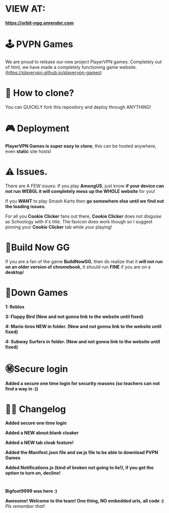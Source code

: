 # VIEW AT:
**https://orbit-ngg.onrender.com**

# 🕹️ PVPN Games
We are proud to release our new project PlayerVPN games. Completely out of html, we have made a completely functioning game website.
(https://playervpn.github.io/playervpn-games)

# 🚀 How to clone?
You can QUICKLY fork this repository and deploy through ANYTHING!

# 🎮 Deployment
**PlayerVPN Games is super easy to clone**, this can be hosted anywhere, even **static** site hosts!

# ⚠️ Issues.
There are A FEW issues:
If you play **AmongUS**, just know **if your device can not run WEBGL it will completely mess up the WHOLE website** for you!


If you **WANT** to play Smash Karts then **go somewhere else until we find out the loading issues**.


For all you **Cookie Clicker** fans out there, **Cookie Clicker** does not disguise as Schoology with it's title. The favicon does work though so I suggest pinning your **Cookie Clicker** tab while your playing!

# 🧱Build Now GG
If you are a fan of the game **BuildNowGG**, then do realize that it **will not run on an older version of chromebook**, it should run **FINE** if you are on a **desktop**!

# 🔻Down Games
**1: Roblox**

**3: Flappy Bird (New and not gonna link to the website until fixed)**

**4: Mario-bros NEW in folder. (New and not gonna link to the website until fixed)**

**4: Subway Surfers in folder. (New and not gonna link to the website until fixed)**

# ㊙️Secure login
**Added a secure one time login for security reasons (so teachers can not find a way in :))**

# 👨‍💻 Changelog
**Added secure one time login** 

**Added a NEW about:blank cloaker**

**Added a NEW tab cloak feature!**

**Added the Manifest.json file and sw.js file to be able to download PVPN Games**

**Added Notifications.js (kind of broken not going to lie!), if you get the option to turn on, decline!**



#
**Bigfoot9999 was here :)**

**Awesome! Welcome to the team! One thing, NO embedded urls, all code :)**
*Pls remember that!*
